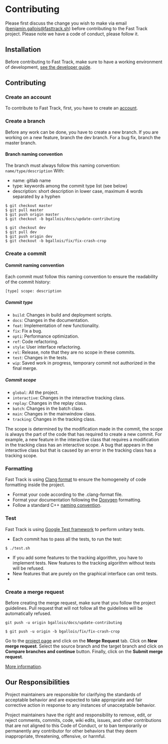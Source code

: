 # Contributing

Please first discuss the change you wish to make via email (benjamin.gallois@fasttrack.sh) before contributing to the Fast Track project. Please note we have a code of conduct, please follow it.

## Installation

Before contributing to Fast Track, make sure to have a working environment of development, [see the developer guide](http://http://www.fasttrack.sh/API/index.html).

## Contributing

### Create an account

To contribute to Fast Track, first, you have to create an [account](https://git.benjamin-gallois.fr).

### Create a branch

Before any work can be done, you have to create a new branch. If you are working on a new feature, branch the dev branch. For a bug fix, branch the master branch.

#### Branch naming convention

The branch must always follow this naming convention:
```name/type/description```
With:
* name: gitlab name
* type: keywords among the commit type list (see below)
* description: short description in lower case, maximum 4 words separated by a hyphen

```
$ git checkout master
$ git pull master
$ git push origin master
$ git checkout -b bgallois/docs/update-contributing
```

```
$ git checkout dev
$ git pull dev
$ git push origin dev
$ git checkout -b bgallois/fix/fix-crash-crop
```


### Create a commit

#### Commit naming convention

Each commit must follow this naming convention to ensure the readability of the commit history:
```
[type] scope: description
```

##### Commit type

* `build`: Changes in build and deployment scripts.
* `docs`: Changes in the documentation.
* `feat`: Implementation of new functionality.
* `fix`: Fix a bug.
* `opti`: Performance optimization.
* `ref`: Code refactoring.
* `style`: User interface refactoring.
* `rel`: Release, note that they are no scope in these commits.
* `test`: Changes in the tests.
* `wip`: Saved work in progress, temporary commit not authorized in the final merge.

##### Commit scope

* `global`: All the project.
* `interactive`: Changes in the interactive tracking class.
* `replay`: Changes in the replay class.
* `batch`: Changes in the batch class.
* `main`: Changes in the mainwindow class.
* `tracking`: Changes in the tracking class.

The scope is determined by the modification made in the commit, the scope is always the part of the code that has required to create a new commit. For example, a new feature in the interactive class that requires a modification in the tracking class has an interactive scope. A bug that appears in the interactive class but that is caused by an error in the tracking class has a tracking scope.

### Formatting

Fast Track is using [Clang format](https://clang.llvm.org/docs/ClangFormat.html) to ensure the homogeneity of code formatting inside the project.
* Format your code according to the .clang-format file.
* Format your documentation following the [Doxygen](http://doxygen.nl/) formatting.
* Follow a standard C++ [naming convention](https://google.github.io/styleguide/cppguide.html#Naming).  
### Test

Fast Track is using [Google Test framework](https://github.com/google/googletest) to perform unitary tests.
* Each commit has to pass all the tests, to run the test:
```
$ ./test.sh
```
* If you add some features to the tracking algorithm, you have to implement tests. New features to the tracking algorithm without tests will be refused.
* New features that are purely on the graphical interface can omit tests.
* 
### Create a merge request

Before creating the merge request, make sure that you follow the project guidelines. Pull request that will not follow all the guidelines will be automatically refused.
```
git push -u origin bgallois/docs/update-contributing
```

```
$ git push -u origin -b bgallois/fix/fix-crash-crop
```

Go to the [project page](https://git.benjamin-gallois.fr/bgallois/FastTrack) and click on the **Merge Request** tab. Click on **New merge request**. Select the source branch and the target branch and click on **Compare branches and continue** button. Finally, click on the **Submit merge request**.

[More information](https://docs.gitlab.com/ee/gitlab-basics/add-merge-request.html).

## Our Responsibilities

Project maintainers are responsible for clarifying the standards of acceptable behavior and are expected to take appropriate and fair corrective action in response to any instances of unacceptable behavior.

Project maintainers have the right and responsibility to remove, edit, or reject comments, commits, code, wiki edits, issues, and other contributions that are not aligned to this Code of Conduct, or to ban temporarily or permanently any contributor for other behaviors that they deem inappropriate, threatening, offensive, or harmful.